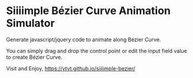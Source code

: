 # Siiiimple Bézier Curve Animation Simulator

Generate javascript/jquery code to animate along Bézier Curve.

You can simply drag and drop the control point or edit the input field value
to create Bézier Curve.

Visit and Enjoy,
https://ytyt.github.io/siiiimple-bezier/

